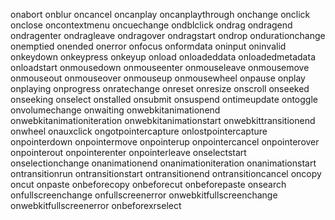  onabort
 onblur
 oncancel
 oncanplay
 oncanplaythrough
 onchange
 onclick
 onclose
 oncontextmenu
 oncuechange
 ondblclick
 ondrag
 ondragend
 ondragenter
 ondragleave
 ondragover
 ondragstart
 ondrop
 ondurationchange
 onemptied
 onended
 onerror
 onfocus
 onformdata
 oninput
 oninvalid
 onkeydown
 onkeypress
 onkeyup
 onload
 onloadeddata
 onloadedmetadata
 onloadstart
 onmousedown
 onmouseenter
 onmouseleave
 onmousemove
 onmouseout
 onmouseover
 onmouseup
 onmousewheel
 onpause
 onplay
 onplaying
 onprogress
 onratechange
 onreset
 onresize
 onscroll
 onseeked
 onseeking
 onselect
 onstalled
 onsubmit
 onsuspend
 ontimeupdate
 ontoggle
 onvolumechange
 onwaiting
 onwebkitanimationend
 onwebkitanimationiteration
 onwebkitanimationstart
 onwebkittransitionend
 onwheel
 onauxclick
 ongotpointercapture
 onlostpointercapture
 onpointerdown
 onpointermove
 onpointerup
 onpointercancel
 onpointerover
 onpointerout
 onpointerenter
 onpointerleave
 onselectstart
 onselectionchange
 onanimationend
 onanimationiteration
 onanimationstart
 ontransitionrun
 ontransitionstart
 ontransitionend
 ontransitioncancel
 oncopy
 oncut
 onpaste
 onbeforecopy
 onbeforecut
 onbeforepaste
 onsearch
 onfullscreenchange
 onfullscreenerror
 onwebkitfullscreenchange
 onwebkitfullscreenerror
 onbeforexrselect